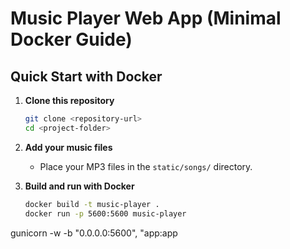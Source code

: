 # Music Player Web App (Minimal Docker Guide)

## Quick Start with Docker

1. **Clone this repository**
   ```bash
   git clone <repository-url>
   cd <project-folder>
   ```

2. **Add your music files**
   - Place your MP3 files in the `static/songs/` directory.

3. **Build and run with Docker**
   ```bash
   docker build -t music-player .
   docker run -p 5600:5600 music-player
   ```

gunicorn -w -b "0.0.0.0:5600", "app:app